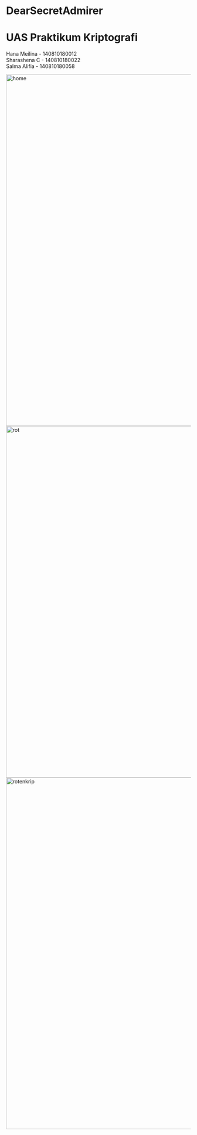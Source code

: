 
# DearSecretAdmirer
# UAS Praktikum Kriptografi
Hana Meilina - 140810180012 <br>
Sharashena C - 140810180022 <br>
Salma Alifia - 140810180058

<img width="960" alt="home" src="https://user-images.githubusercontent.com/47999613/101281476-a89e4700-3801-11eb-8c95-e09cbc64afd2.PNG">
<img width="960" alt="rot" src="https://user-images.githubusercontent.com/47999613/101281489-b6ec6300-3801-11eb-99a9-6516b6510d99.PNG">
<img width="960" alt="rotenkrip" src="https://user-images.githubusercontent.com/47999613/101281498-c1a6f800-3801-11eb-8d41-f0e4d1bb7e72.PNG">

